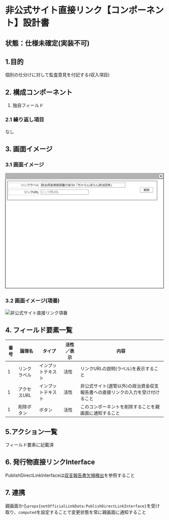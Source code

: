 ﻿# 非公式サイト直接リンク【コンポーネント】設計書

## 状態：仕様未確定(実装不可)

## 1.目的

個別の仕分けに対して監査意見を付記する(収入項目)

## 2. 構成コンポーネント

1. 独自フィールド

### 2.1 繰り返し項目

なし

## 3. 画面イメージ

### 3.1 画面イメージ

![非公式サイト直接リンク](image/非公式サイト直接リンク.drawio.png)

### 3.2 画面イメージ(項番)

![非公式サイト直接リンク項番](image/非公式サイト直接リンク項番.drawio.png)

## 4. フィールド要素一覧

| 番号 |    論理名    |       タイプ       | 活性／表示 |                                      内容                                      |
| ---- | ------------ | ------------------ | ---------- | ------------------------------------------------------------------------------ |
| 1    | リンクラベル | インプットテキスト | 活性       | リンクURLの説明(ラベル)を表示すること                                          |
| 1    | アクセスURL  | インプットテキスト | 活性       | 非公式サイト(選管以外)の政治資金収支報告書への直接リンクの入力を受け付けること |
| 1    | 削除ボタン   | ボタン             | 活性       | このコンポーネントを削除することを親画面に通知すること                         |

## 5.アクション一覧

フィールド要素に記載済

## 6. 発行物直接リンクInterface

PublishDirectLinkInterfaceは[収支報告書欠損検出](../detect_balancesheet_defect/detect_balancesheet_defect.md)を参照すること

## 7. 連携

親画面から`props{notOfficialLinkData:PublishDirectLinkInterface}`を受け取り、`computed`を設定することで変更状態を常に親画面に通知すること
